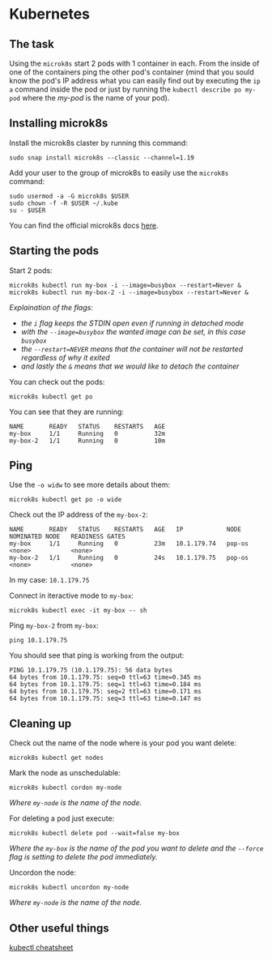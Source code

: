 # Kubernetes
## The task
Using the `microk8s` start 2 pods with 1 container in each. From the inside of one of the containers ping the other pod's container (mind that you sould know the pod's
IP address what you can easily find out by executing the `ip a` command inside the pod or just by running the `kubectl describe po my-pod` where the
*my-pod* is the name of your pod).  
## Installing microk8s
Install the microk8s claster by running this command:
```
sudo snap install microk8s --classic --channel=1.19
```
Add your user to the group of microk8s to easily use the `microk8s` command:
```
sudo usermod -a -G microk8s $USER
sudo chown -f -R $USER ~/.kube
su - $USER
```
You can find the official microk8s docs [here](https://microk8s.io/docs).
## Starting the pods
Start 2 pods:
```
microk8s kubectl run my-box -i --image=busybox --restart=Never &
microk8s kubectl run my-box-2 -i --image=busybox --restart=Never &
```
*Explaination of the flags:*
 * *the `i` flag keeps the STDIN open even if running in detached mode*
 * *with the `--image=busybox` the wanted image can be set, in this case `busybox`*
 * *the `--restart=NEVER` means that the container will not be restarted regardless of why it exited*
 * *and lastly the `&` means that we would like to detach the container*

You can check out the pods:
```
microk8s kubectl get po
```
You can see that they are running:
```
NAME       READY   STATUS    RESTARTS   AGE
my-box     1/1     Running   0          32m
my-box-2   1/1     Running   0          10m
```
## Ping
Use the `-o widw` to see more details about them:
```
microk8s kubectl get po -o wide
```
Check out the IP address of the `my-box-2`:
```
NAME       READY   STATUS    RESTARTS   AGE   IP            NODE     NOMINATED NODE   READINESS GATES
my-box     1/1     Running   0          23m   10.1.179.74   pop-os   <none>           <none>
my-box-2   1/1     Running   0          24s   10.1.179.75   pop-os   <none>           <none>
```
In my case: `10.1.179.75`


Connect in iteractive mode to `my-box`:
```
microk8s kubectl exec -it my-box -- sh
```
Ping `my-box-2` from `my-box`:
```
ping 10.1.179.75
```
You should see that ping is working from the output:
```
PING 10.1.179.75 (10.1.179.75): 56 data bytes
64 bytes from 10.1.179.75: seq=0 ttl=63 time=0.345 ms
64 bytes from 10.1.179.75: seq=1 ttl=63 time=0.184 ms
64 bytes from 10.1.179.75: seq=2 ttl=63 time=0.171 ms
64 bytes from 10.1.179.75: seq=3 ttl=63 time=0.147 ms
```

## Cleaning up
Check out the name of the node where is your pod you want delete:
```
microk8s kubectl get nodes
```
Mark the node as unschedulable:
```
microk8s kubectl cordon my-node
```
*Where `my-node` is the name of the node.*

For deleting a pod just execute:
```
microk8s kubectl delete pod --wait=false my-box
```
*Where the `my-box` is the name of the pod you want to delete and the `--force` flag is setting to delete the pod immediately.*

Uncordon the node:
```
microk8s kubectl uncordon my-node
```
*Where `my-node` is the name of the node.*

## Other useful things
[kubectl cheatsheet](https://kubernetes.io/docs/reference/kubectl/cheatsheet/?fbclid=IwAR08mgxaLWgP4IMXFPvFtZ_6zKH5goSw6UE2Bzzcpm0q85Ia9AZ4x9Fh03k)

